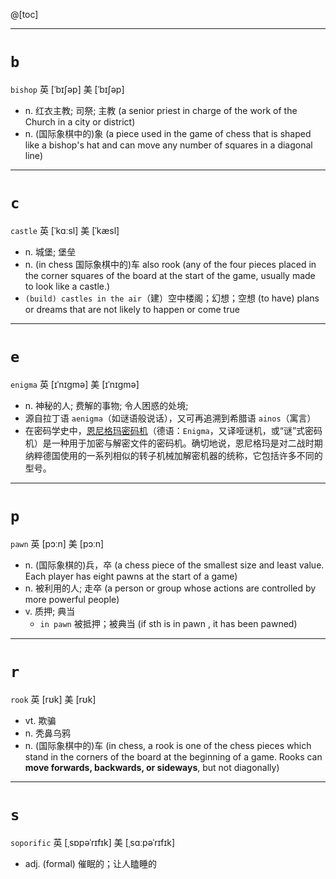 @[toc]


---
# `b`
`bishop` 英 [ˈbɪʃəp] 美 [ˈbɪʃəp]
- n. 红衣主教; 司祭; 主教 (a senior priest in charge of the work of the Church in a city or district)
- n. (国际象棋中的)象 (a piece used in the game of chess that is shaped like a bishop's hat and can move any number of squares in a diagonal line)


---
# `c`
`castle` 英 [ˈkɑːsl] 美 [ˈkæsl]
- n. 城堡; 堡垒
- n. (in chess 国际象棋中的)车 also rook (any of the four pieces placed in the corner squares of the board at the start of the game, usually made to look like a castle.)
- `(build) castles in the air`（建）空中楼阁；幻想；空想
(to have) plans or dreams that are not likely to happen or come true

---

# `e`
`enigma` 英 [ɪˈnɪgmə]  美 [ɪˈnɪɡmə]
- n. 神秘的人; 费解的事物; 令人困惑的处境;
- 源自拉丁语 `aenigma`（如谜语般说话），又可再追溯到希腊语 `ainos`（寓言）
- 在密码学史中，[恩尼格玛密码机](https://baike.baidu.com/item/%E6%81%A9%E5%B0%BC%E6%A0%BC%E7%8E%9B%E5%AF%86%E7%A0%81%E6%9C%BA/5691350?fr=aladdin)（德语：`Enigma`，又译哑谜机，或“谜”式密码机）是一种用于加密与解密文件的密码机。确切地说，恩尼格玛是对二战时期纳粹德国使用的一系列相似的转子机械加解密机器的统称，它包括许多不同的型号。

---
# `p`
`pawn` 英 [pɔːn] 美 [pɔːn]
- n. (国际象棋的)兵，卒 (a chess piece of the smallest size and least value. Each player has eight pawns at the start of a game)
- n. 被利用的人; 走卒 (a person or group whose actions are controlled by more powerful people)
- v. 质押; 典当
	- `in pawn` 被抵押；被典当 (if sth is in pawn , it has been pawned)

---
# `r`
`rook` 英 [rʊk] 美 [rʊk]
- vt. 欺骗
- n. 秃鼻乌鸦 
- n. (国际象棋中的)车 (in chess, a rook is one of the chess pieces which stand in the corners of the board at the beginning of a game. Rooks can **move forwards, backwards, or sideways**, but not diagonally)


---
# `s` 
`soporific` 英 [ˌsɒpəˈrɪfɪk]  美 [ˌsɑːpəˈrɪfɪk]  
- adj. (formal) 催眠的；让人瞌睡的  
